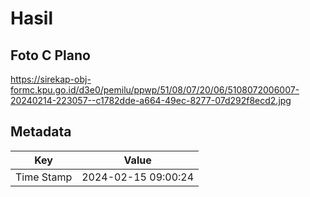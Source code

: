 # Hasil

## Foto C Plano

https://sirekap-obj-formc.kpu.go.id/d3e0/pemilu/ppwp/51/08/07/20/06/5108072006007-20240214-223057--c1782dde-a664-49ec-8277-07d292f8ecd2.jpg


## Metadata

| Key        | Value               |
| ---------- | ------------------- |
| Time Stamp | 2024-02-15 09:00:24 |



